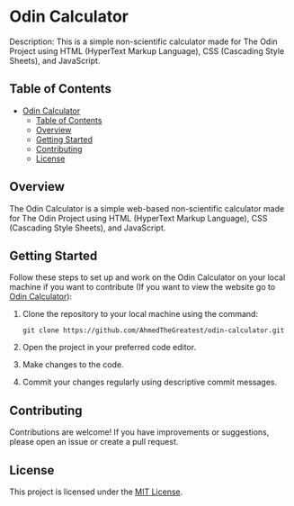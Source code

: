 # Odin Calculator

Description: This is a simple non-scientific calculator made for The Odin Project using HTML (HyperText Markup Language), CSS (Cascading Style Sheets), and JavaScript.

## Table of Contents

- [Odin Calculator](#odin-calculator)
  - [Table of Contents](#table-of-contents)
  - [Overview](#overview)
  - [Getting Started](#getting-started)
  - [Contributing](#contributing)
  - [License](#license)

## Overview

The Odin Calculator is a simple web-based non-scientific calculator made for The Odin Project using HTML (HyperText Markup Language), CSS (Cascading Style Sheets), and JavaScript.

## Getting Started

Follow these steps to set up and work on the Odin Calculator on your local machine if you want to contribute (If you want to view the website go to [Odin Calculator](https://www.AhmedTheGreatest.github.io/odin-calculator)):


1. Clone the repository to your local machine using the command:
   ```
   git clone https://github.com/AhmedTheGreatest/odin-calculator.git
   ```

2. Open the project in your preferred code editor.
   
3. Make changes to the code.

4. Commit your changes regularly using descriptive commit messages.


## Contributing

Contributions are welcome! If you have improvements or suggestions, please open an issue or create a pull request.

## License

This project is licensed under the [MIT License](LICENSE).